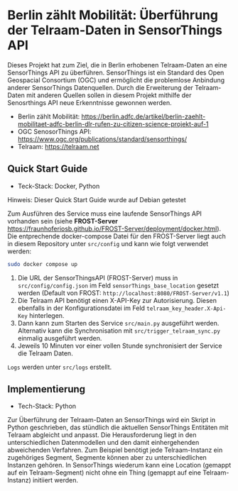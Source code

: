 # Berlin zählt Mobilität: Überführung der Telraam-Daten in SensorThings API

Dieses Projekt hat zum Ziel, die in Berlin erhobenen Telraam-Daten an eine SensorThings API zu überführen. SensorThings ist ein Standard des Open Geospacial Consortium (OGC) und ermöglicht die problemlose Anbindung anderer SensorThings Datenquellen. Durch die Erweiterung der Telraam-Daten mit anderen Quellen sollen in diesem Projekt mithilfe der Senosrthings API neue Erkenntnisse gewonnen werden. 

- Berlin zählt Mobilität: https://berlin.adfc.de/artikel/berlin-zaehlt-mobilitaet-adfc-berlin-dlr-rufen-zu-citizen-science-projekt-auf-1
- OGC SenosorThings API: https://www.ogc.org/publications/standard/sensorthings/
- Telraam: https://telraam.net

## Quick Start Guide

- Teck-Stack: Docker, Python

Hinweis: Dieser Quick Start Guide wurde auf Debian getestet

Zum Ausführen des Service muss eine laufende SensorThings API vorhanden sein (siehe **FROST-Server** https://fraunhoferiosb.github.io/FROST-Server/deployment/docker.html). Die entprechende docker-compose Datei für den FROST-Server liegt auch in diesem Repository unter `src/config` und kann wie folgt verwendet werden: 

```bash
sudo docker compose up
```

1. Die URL der SensorThingsAPI (FROST-Server) muss in `src/config/config.json` im Feld `sensorThings_base_location` gesetzt werden (Default von FROST: `http://localhost:8080/FROST-Server/v1.1`)
2. Die Telraam API benötigt einen X-API-Key zur Autorisierung. Diesen ebenfalls in der Konfigurationsdatei im Feld `telraam_key_header.X-Api-Key` hinterlegen.
3. Dann kann zum Starten des Service `src/main.py` ausgeführt werden. Alternativ kann die Synchronisation mit `src/trigger_telraam_sync.py` einmalig ausgeführt werden.
4. Jeweils 10 Minuten vor einer vollen Stunde synchronisiert der Service die Telraam Daten.

`Logs` werden unter `src/logs` erstellt.

## Implementierung

- Tech-Stack: Python

Zur Überführung der Telraam-Daten an SensorThings wird ein Skript in Python
geschrieben, das stündlich die aktuellen SensorThings Entitäten mit
Telraam abgleicht und anpasst. Die Herausforderung liegt in den
unterschiedlichen Datenmodellen und den damit einhergehenden abweichenden
Verfahren. Zum Beispiel benötigt jede Telraam-Instanz ein zugehöriges
Segment, Segmente können aber zu unterschiedlichen Instanzen gehören. In
SensorThings wiederum kann eine Location (gemappt auf ein Telraam-Segment)
nicht ohne ein Thing (gemappt auf eine Telraam-Instanz) initiiert werden.